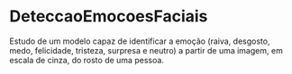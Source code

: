 # DeteccaoEmocoesFaciais
Estudo de um modelo capaz de identificar a emoção (raiva, desgosto, medo, felicidade, tristeza, surpresa e neutro) a partir de uma imagem, em escala de cinza, do rosto de uma pessoa.
